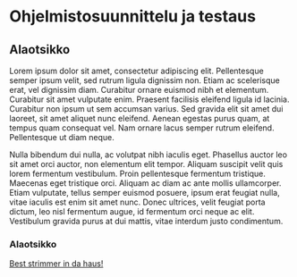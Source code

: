 # Ohjelmistosuunnittelu ja testaus
## Alaotsikko

Lorem ipsum dolor sit amet, consectetur adipiscing elit. Pellentesque semper ipsum velit, sed rutrum ligula dignissim non. Etiam ac scelerisque erat, vel dignissim diam. Curabitur ornare euismod nibh et elementum. Curabitur sit amet vulputate enim. Praesent facilisis eleifend ligula id lacinia. Curabitur non ipsum ut sem accumsan varius. Sed gravida elit sit amet dui laoreet, sit amet aliquet nunc eleifend. Aenean egestas purus quam, at tempus quam consequat vel. Nam ornare lacus semper rutrum eleifend. Pellentesque ut diam neque.

Nulla bibendum dui nulla, ac volutpat nibh iaculis eget. Phasellus auctor leo sit amet orci auctor, non elementum elit tempor. Aliquam suscipit velit quis lorem fermentum vestibulum. Proin pellentesque fermentum tristique. Maecenas eget tristique orci. Aliquam ac diam ac ante mollis ullamcorper. Etiam vulputate, tellus semper euismod posuere, ipsum erat feugiat nulla, vitae iaculis est enim sit amet nunc. Donec ultrices, velit feugiat porta dictum, leo nisl fermentum augue, id fermentum orci neque ac elit. Vestibulum gravida purus at dui mattis, vitae interdum justo condimentum.

### Alaotsikko

[Best strimmer in da haus!](https://www.kamatan.com)
